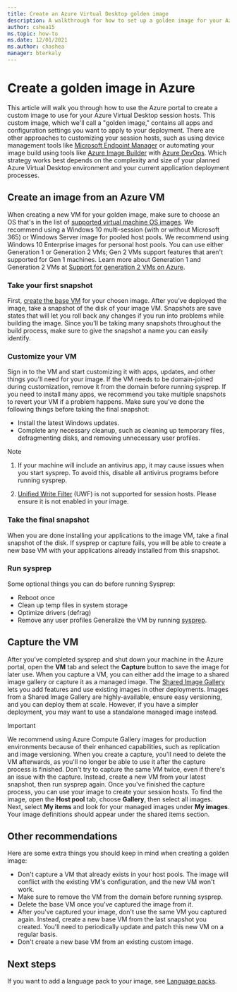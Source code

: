 ```yaml
---
title: Create an Azure Virtual Desktop golden image
description: A walkthrough for how to set up a golden image for your Azure Virtual Desktop deployment in the Azure portal.
author: cshea15
ms.topic: how-to
ms.date: 12/01/2021
ms.author: chashea
manager: bterkaly 
---
```

# Create a golden image in Azure
This article will walk you through how to use the Azure portal to create a custom image to use for your Azure Virtual Desktop session hosts. This custom image, which we'll call a "golden image," contains all apps and configuration settings you want to apply to your deployment.
There are other approaches to customizing your session hosts, such as using device management tools like [Microsoft Endpoint Manager](/mem/intune/fundamentals/azure-virtual-desktop-multi-session) or automating your image build using tools like [Azure Image Builder](../virtual-machines/windows/image-builder-virtual-desktop.md) with [Azure DevOps](/azure/devops/pipelines/get-started/key-pipelines-concepts?view=azure-devops&preserve-view=true). Which strategy works best depends on the complexity and size of your planned Azure Virtual Desktop environment and your current application deployment processes. 
## Create an image from an Azure VM
When creating a new VM for your golden image, make sure to choose an OS that's in the list of [supported virtual machine OS images](prerequisites.md#operating-systems-and-licenses).  We recommend using a Windows 10 multi-session (with or without Microsoft 365) or Windows Server image for pooled host pools. We recommend using Windows 10 Enterprise images for personal host pools. You can use either Generation 1 or Generation 2 VMs; Gen 2 VMs support features that aren't supported for Gen 1 machines. Learn more about Generation 1 and Generation 2 VMs at [Support for generation 2 VMs on Azure](../virtual-machines/generation-2.md).
### Take your first snapshot
First, [create the base VM](../virtual-machines/windows/quick-create-portal.md) for your chosen image. After you've deployed the image, take a snapshot of the disk of your image VM. Snapshots are save states that will let you roll back any changes if you run into problems while building the image. Since you'll be taking many snapshots throughout the build process, make sure to give the snapshot a name you can easily identify. 
### Customize your VM
Sign in to the VM and start customizing it with apps, updates, and other things you'll need for your image. If the VM needs to be domain-joined during customization, remove it from the domain before running sysprep. If you need to install many apps, we recommend you take multiple snapshots to revert your VM if a problem happens. 
Make sure you've done the following things before taking the final snapshot:
- Install the latest Windows updates.
- Complete any necessary cleanup, such as cleaning up temporary files, defragmenting disks, and removing unnecessary user profiles.
> [!NOTE]
> 1. If your machine will include an antivirus app, it may cause issues when you start sysprep. To avoid this, disable all antivirus programs before running sysprep.
> 
> 1. [Unified Write Filter](/windows-hardware/customize/enterprise/unified-write-filter) (UWF) is not supported for session hosts. Please ensure it is not enabled in your image.
### Take the final snapshot
When you are done installing your applications to the image VM, take a final snapshot of the disk. If sysprep or capture fails, you will be able to create a new base VM with your applications already installed from this snapshot. 
### Run sysprep
Some optional things you can do before running Sysprep:
- Reboot once
- Clean up temp files in system storage
- Optimize drivers (defrag)
- Remove any user profiles 
Generalize the VM by running [sysprep](../virtual-machines/generalize.md). 
 
## Capture the VM
After you've completed sysprep and shut down your machine in the Azure portal, open the **VM** tab and select the **Capture** button to save the image for later use. When you capture a VM, you can either add the image to a shared image gallery or capture it as a managed image.
The [Shared Image Gallery](../virtual-machines/shared-image-galleries.md) lets you add features and use existing images in other deployments. Images from a Shared Image Gallery are highly-available, ensure easy versioning, and you can deploy them at scale. However, if you have a simpler deployment, you may want to use a standalone managed image instead.
> [!IMPORTANT]
> We recommend using Azure Compute Gallery images for production environments because of their enhanced capabilities, such as replication and image versioning. 
When you create a capture, you'll need to delete the VM afterwards, as you'll no longer be able to use it after the capture process is finished. Don't try to capture the same VM twice, even if there's an issue with the capture. Instead, create a new VM from your latest snapshot, then run sysprep again.
Once you've finished the capture process, you can use your image to create your session hosts. To find the image, open the **Host pool** tab, choose **Gallery**, then select all images. Next, select **My items** and look for your managed images under **My images**. Your image definitions should appear under the shared items section.
## Other recommendations
Here are some extra things you should keep in mind when creating a golden image:
- Don't capture a VM that already exists in your host pools. The image will conflict with the existing VM's configuration, and the new VM won't work.
- Make sure to remove the VM from the domain before running sysprep. 
- Delete the base VM once you've captured the image from it. 
- After you've captured your image, don't use the same VM you captured again. Instead, create a new base VM from the last snapshot you created. You'll need to periodically update and patch this new VM on a regular basis.  
- Don't create a new base VM from an existing custom image.
## Next steps
If you want to add a language pack to your image, see [Language packs](language-packs.md).
